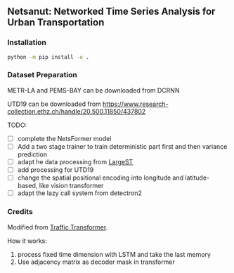 ## Netsanut: Networked Time Series Analysis for Urban Transportation

### Installation

```bash
python -m pip install -e .
```

### Dataset Preparation

METR-LA and PEMS-BAY can be downloaded from DCRNN

UTD19 can be downloaded from https://www.research-collection.ethz.ch/handle/20.500.11850/437802

TODO:

* [ ] complete the NetsFormer model
* [ ] Add a two stage trainer to train deterministic part first and then variance prediction
* [ ] adapt he data processing from [LargeST](https://github.com/liuxu77/LargeST)
* [ ] add processing for UTD19
* [ ] change the spatial positional encoding into longitude and latitude-based, like vision transformer
* [ ] adapt the lazy call system from  detectron2

### Credits

Modified from [Traffic Transformer](https://github.com/R0oup1iao/Traffic-Transformer).

How it works:

1. process fixed time dimension with LSTM and take the last memory
2. Use adjacency matrix as decoder mask in transformer
